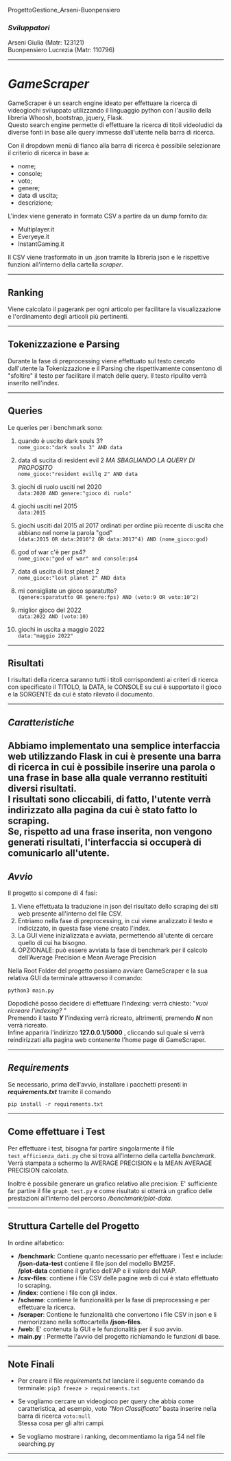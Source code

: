 ProgettoGestione_Arseni-Buonpensiero


### *Sviluppatori*
Arseni Giulia (Matr: 123121) <br />
Buonpensiero Lucrezia (Matr: 110796)

___



# ***GameScraper***

GameScraper è un search engine ideato per effettuare la ricerca di videogiochi sviluppato utilizzando il linguaggio python con l'ausilio della libreria Whoosh, bootstrap, jquery, Flask. <br/>
Questo search engine permette di effettuare la ricerca di titoli videoludici da diverse fonti in base alle query immesse dall'utente nella barra di ricerca.

Con il dropdown menù di fianco alla barra di ricerca è possibile selezionare il criterio di ricerca in base a:
* nome;
* console;
* voto;
* genere;
* data di uscita;
* descrizione;


L'index viene generato in formato CSV a partire da un dump fornito da:
* Multiplayer.it
* Everyeye.it
* InstantGaming.it

Il CSV viene trasformato in un .json tramite la libreria json e le rispettive funzioni all'interno della cartella _scraper_.

---

## Ranking
Viene calcolato il pagerank per ogni articolo per facilitare la visualizzazione e l'ordinamento degli articoli più pertinenti.

___

## Tokenizzazione e Parsing
Durante la fase di preprocessing viene effettuato sul testo cercato dall'utente la Tokenizzazione e il Parsing che rispettivamente consentono di "sfoltire" il testo per facilitare il match delle query.
Il testo ripulito verrà inserito nell'index.

---

## Queries

Le queries per i benchmark sono:

1. quando è uscito dark souls 3? </br>
```nome_gioco:"dark souls 3" AND data```

2. data di sucita di resident evil 2 *MA SBAGLIANDO LA QUERY DI PROPOSITO* </br>
```nome_gioco:"resident evillq 2" AND data```

3. giochi di ruolo usciti nel 2020 </br>
```data:2020 AND genere:"gioco di ruolo"```

4. giochi usciti nel 2015 </br>
```data:2015```

5. giochi usciti dal 2015 al 2017 ordinati per ordine più recente di uscita che abbiano nel nome la parola "god" </br>
```(data:2015 OR data:2016^2 OR data:2017^4) AND (nome_gioco:god)```

6. god of war c'è per ps4? </br>
```nome_gioco:"god of war" and console:ps4```

7. data di uscita di lost planet 2 </br>
```nome_gioco:"lost planet 2" AND data```

8. mi consigliate un gioco sparatutto? </br>
```(genere:sparatutto OR genere:fps) AND (voto:9 OR voto:10^2)```

9. miglior gioco del 2022 </br>
```data:2022 AND (voto:10)```

10. giochi in uscita a maggio 2022 </br>
```data:"maggio 2022"```

___
## Risultati

I risultati della ricerca saranno tutti i titoli corrispondenti ai criteri di ricerca con specificato il TITOLO, la DATA, 
le CONSOLE su cui è supportato il gioco e la SORGENTE da cui è stato rilevato il documento.

---
## *Caratteristiche*

Abbiamo implementato una semplice interfaccia web utilizzando Flask in cui è presente una barra
di ricerca in cui è possibile inserire una parola o una frase in base alla quale verranno
restituiti diversi risultati. <br/>
I risultati sono cliccabili, di fatto, l'utente verrà indirizzato alla pagina da cui
è stato fatto lo scraping.<br/>
Se, rispetto ad una frase inserita, non vengono generati risultati, l'interfaccia si occuperà
di comunicarlo all'utente.
---

## *Avvio*
Il progetto si compone di 4 fasi:
1. Viene effettuata la traduzione in json del risultato dello scraping dei siti web presente all'interno del file CSV.
2. Entriamo nella fase di preprocessing, in cui viene analizzato il testo e indicizzato, in questa fase viene creato l'index.
3. La GUI viene inizializzata e avviata, permettendo all'utente di cercare quello di cui ha bisogno.
4. OPZIONALE: può essere avviata la fase di benchmark per il calcolo dell'Average Precision e Mean Average Precision

Nella Root Folder del progetto possiamo avviare GameScraper e la sua relativa GUI da terminale attraverso il comando:

```
python3 main.py
```
Dopodiché posso decidere di effettuare l'indexing:
verrà chiesto: "*vuoi ricreare l'indexing?* " <br />
Premendo il tasto _**Y**_ l'indexing verrà ricreato, altrimenti, premendo _**N**_ non verrà ricreato. <br />
Infine apparirà l'indirizzo **127.0.0.1/5000** , cliccando sul quale si verrà reindirizzati alla pagina web contenente l'home page
di GameScraper.


---

## *Requirements*
Se necessario, prima dell'avvio, installare i pacchetti presenti in _**requirements.txt**_
tramite il comando
```
pip install -r requirements.txt
```

---

## Come effettuare i Test
Per effettuare i test, bisogna far partire singolarmente il file ```test_efficienza_dati.py``` che si trova all'interno
della cartella _benchmark_.
Verrà stampata a schermo la AVERAGE PRECISION e la MEAN AVERAGE PRECISION calcolata.

Inoltre è possibile generare un grafico relativo alle precision:
E' sufficiente far partire il file ```graph_test.py``` e come risultato si otterrà un grafico delle prestazioni
all'interno del percorso _/benchmark/plot-data_.

___

## Struttura Cartelle del Progetto

In ordine alfabetico:
- **/benchmark**: Contiene quanto necessario per effettuare i Test e include:  </br> **/json-data-test** contiene il file json del modello BM25F. </br> **/plot-data** contiene il grafico dell'AP e il valore del MAP. </br>
- **/csv-files**: contiene i file CSV delle pagine web di cui è stato effettuato lo scraping.
- **/index**: contiene i file con gli index.
- **/scheme**: contiene le funzionalità per la fase di preprocessing e per effettuare la ricerca.
- **/scraper**: Contiene le funzionalità che convertono i file CSV in json e li memorizzano nella sottocartella **/json-files**.
- **/web**: E' contenuta la GUI e le funzionalità per il suo avvio.
- **main.py** : Permette l'avvio del progetto richiamando le funzioni di base.

---

## Note Finali
* Per creare il file *requirements.txt* lanciare il seguente comando da terminale: ```pip3 freeze > requirements.txt``` 

* Se vogliamo cercare un videogioco per query che abbia come caratteristica, ad esempio, 
voto _"Non Classificato"_ basta inserire nella barra di ricerca 
```voto:null``` <br/>
Stessa cosa per gli altri campi.
* Se vogliamo mostrare i ranking, decommentiamo la riga 54 nel file searching.py

----